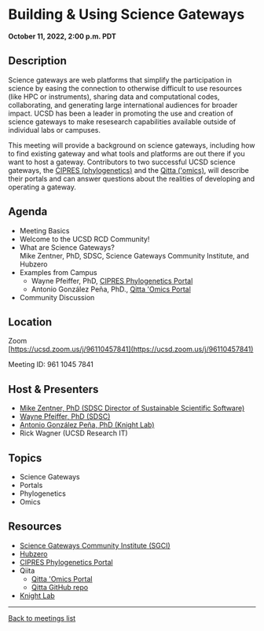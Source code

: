 # Building & Using Science Gateways
**October 11, 2022, 2:00 p.m. PDT**

<div class="atcb" style="display:none;">
{
  "name": "UCSD RCD Community Meeting: Building & Using Science Gateways",
  "description": "This meeting will provide a background on science gateways, including how to find existing gateway and what tools and platforms are out there if you want to host a gateway.<br><br>More information: [url]https://ucsd-rcd.github.io/meetings/events/2022-10-11-ScienceGateways.html[/url]<br><br>Zoom link: https://ucsd.zoom.us/j/96110457841",
  "startDate":"2022-10-11",
  "endDate":"2022-10-11",
  "startTime":"14:00",
  "endTime":"15:00",
  "timeZone":"America/Los_Angeles",
  "location":"https://ucsd.zoom.us/j/96110457841",
  "options": [
      "Apple",
      "Google",
      "iCal",
      "Microsoft365",
      "Outlook.com"
  ]
}
</div>

## Description

Science gateways are web platforms that simplify the participation in
science by easing the connection to otherwise difficult to use
resources (like HPC or instruments), sharing data and computational
codes, collaborating, and generating large international audiences for
broader impact. UCSD has been a leader in promoting the use and
creation of science gateways to make resesearch capabilities 
available outside of individual labs or campuses.

This meeting will provide a background on science gateways, including
how to find existing gateway and what tools and platforms are out
there if you want to host a gateway. Contributors to two successful
UCSD science gateways, the [CIPRES
(phylogenetics)](https://www.phylo.org) and the [Qitta
('omics)](https://qiita.ucsd.edu), will describe their portals
and can answer questions about the realities of developing and
operating a gateway.

## Agenda

* Meeting Basics
* Welcome to the UCSD RCD Community!
* What are Science Gateways?<br>
  Mike Zentner, PhD, SDSC, Science Gateways Community Institute, and Hubzero
* Examples from Campus
  * Wayne Pfeiffer, PhD, [CIPRES Phylogenetics Portal](https://www.phylo.org) 
  * Antonio González Peña, PhD., [Qitta 'Omics Portal](https://qiita.ucsd.edu)
* Community Discussion

## Location

Zoom<br>
[https://ucsd.zoom.us/j/96110457841](https://ucsd.zoom.us/j/96110457841)

Meeting ID: 961 1045 7841

## Host & Presenters

* [Mike Zentner, PhD (SDSC Director of Sustainable Scientific Software)](https://today.ucsd.edu/story/michael_zentner_joins_sdsc_to_lead_sustainable_scientific_software_group)
* [Wayne Pfeiffer, PhD (SDSC)](https://waynepfeiffer.com)
* [Antonio González Peña, PhD (Knight Lab)](https://github.com/antgonza)
* Rick Wagner (UCSD Research IT)

## Topics

* Science Gateways
* Portals
* Phylogenetics
* Omics

## Resources

* [Science Gateways Community Institute
  (SGCI)](https://sciencegateways.org)
* [Hubzero](https://hubzero.org)
* [CIPRES Phylogenetics Portal](https://www.phylo.org)
* Qiita
  * [Qitta 'Omics Portal](https://qiita.ucsd.edu)
  * [Qitta GitHub repo](https://github.com/qiita-spots/qiita)
* [Knight Lab](https://knightlab.ucsd.edu)

---

[Back to meetings list](/meetings/)
